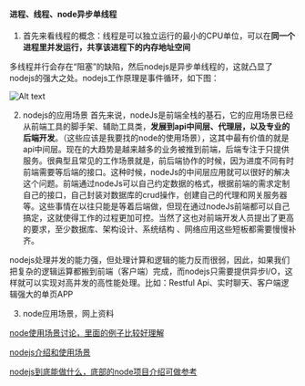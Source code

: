 #### 进程、线程、node异步单线程
1. 首先来看线程的概念：线程是可以独立运行的最小的CPU单位，可以在**同一个进程里并发运行，共享该进程下的内存地址空间**

多线程并行会存在“阻塞”的缺陷，然后nodejs是异步单线程的，这就凸显了nodejs的强大之处。nodejs工作原理是事件循环，如下图：

![Alt text](/imgs/nodeEventLoop.png)

2. nodejs的应用场景
首先来说，nodeJs是前端全栈的基石，它的应用场景已经从前端工具的脚手架、辅助工具类，**发展到api中间层、代理层，以及专业的后端开发**。（这些应该是我要找的node的使用场景），这其中最有价值的就是api中间层。现在的大趋势是越来越多的业务被推到前端，后端专注于只提供服务。很典型且常见的工作场景就是，前后端协作的时候，因为进度不同有时前端需要等后端的接口。这种时候，nodeJs的中间层应用就可以很好的解决这个问题。前端通过nodeJs可以自己约定数据的格式，根据前端的需求定制自己的接口，自己封装对数据库的crud操作，创建自己的代理和网关服务器等。这些事情在以往只能是等着后端做，但现在通过nodeJs前端都可以自己搞定，这就使得工作的过程更加可控。当然了这也对前端开发人员提出了更高的要求，至少数据库、架构设计、系统结构 、网络应用这些短板都需要慢慢补齐。

nodejs处理并发的能力强，但处理计算和逻辑的能力反而很弱，因此，如果我们把复杂的逻辑运算都搬到前端（客户端）完成，而nodejs只需要提供异步I/O，这样就可以实现对高并发的高性能处理。比如：Restful Api、实时聊天、客户端逻辑强大的单页APP

3. node应用场景，网上资料

[node使用场景讨论，里面的例子比较好理解](https://www.jianshu.com/p/19bd92ba952a "node优缺点及使用场景讨论")

[nodejs介绍和使用场景](http://www.php.cn/js-tutorial-409402.html "nodejs介绍和使用场景")

[nodejs到底能做什么，底部的node项目介绍可做参考](https://www.sohu.com/a/239327265_468707 "nodejs介绍和使用场景")
